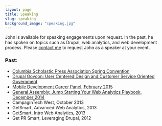 ```yaml
---
layout: page
title: Speaking
slug: speaking
background_image: "speaking.jpg"
---
```


John is available for speaking engagements upon request. In the past, he has spoken on topics such as Drupal, web analytics, and web development process. Please [contact me](/contact/) to request John as a speaker at your event.

### Past:

* [Columbia Scholastic Press Association Spring Convention](http://cspa.columbia.edu/conventions-and-workshops/spring-convention)
* [Drupal Govcon: User Centered Design and Customer Service Oriented Government](https://www.drupalgovcon.org/drupal-govcon-2015/sessions/user-centered-design-and-customer-service-oriented-government)
* [Mobile Development Career Panel, February 2015](https://generalassemb.ly/education/mobile-development-career-panel/washington-dc/10846)
* [General Assembly: Jump Starting Your Web Analytics Playbook, December 2014](https://generalassemb.ly/education/jump-starting-your-web-analytics-playbook)
* CampaginTech West, October 2013
* GetSmart, Advanced Web Analytics, 2013
* GetSmart, Intro Web Analytics, 2013
* Get PR Smart, Leveraging Drupal, 2012
